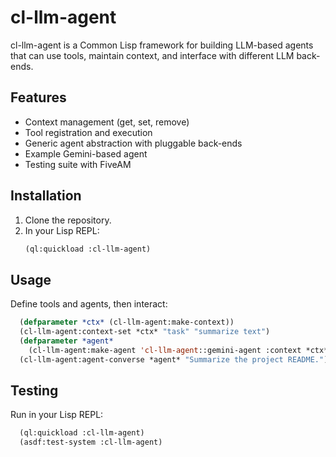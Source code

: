 # cl-llm-agent

cl-llm-agent is a Common Lisp framework for building LLM-based agents that can use tools,
maintain context, and interface with different LLM back-ends.

## Features
- Context management (get, set, remove)
- Tool registration and execution
- Generic agent abstraction with pluggable back-ends
- Example Gemini-based agent
- Testing suite with FiveAM

## Installation
1. Clone the repository.
2. In your Lisp REPL:
   ```lisp
   (ql:quickload :cl-llm-agent)
   ```

## Usage
Define tools and agents, then interact:
```lisp
  (defparameter *ctx* (cl-llm-agent:make-context))
  (cl-llm-agent:context-set *ctx* "task" "summarize text")
  (defparameter *agent*
    (cl-llm-agent:make-agent 'cl-llm-agent::gemini-agent :context *ctx*))
  (cl-llm-agent:agent-converse *agent* "Summarize the project README.")
```

## Testing
Run in your Lisp REPL:
```lisp
  (ql:quickload :cl-llm-agent)
  (asdf:test-system :cl-llm-agent)
```
